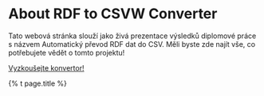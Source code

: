 # About RDF to CSVW Converter 

Tato webová stránka slouží jako živá prezentace výsledků diplomové práce s názvem Automatický převod RDF dat do CSV. Měli byste zde najít vše, co potřebujete vědět o tomto projektu!

[Vyzkoušejte konvertor!]({{site.baseurl}}/converter)

{% t page.title %}

[jekyll-organization]: https://github.com/jekyll
